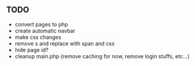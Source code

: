 TODO
----
* convert pages to php
* create automatic navbar
* make css changes
* remove <font>s and replace with span and css
* hide page id?
* cleanup main.php (remove caching for now, remove login stuffs, etc...)
